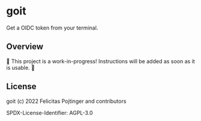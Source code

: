 # goit

Get a OIDC token from your terminal.

## Overview

🚧 This project is a work-in-progress! Instructions will be added as soon as it is usable. 🚧

## License

goit (c) 2022 Felicitas Pojtinger and contributors

SPDX-License-Identifier: AGPL-3.0
